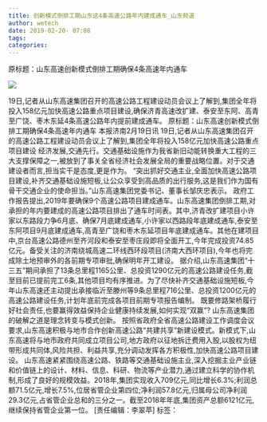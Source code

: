```yaml
---
title: 创新模式倒排工期山东这4条高速公路年内建成通车_山东频道
author: wetech
date: 2019-02-20- 07:08
tags: 
categories: 
---
```

原标题：山东高速创新模式倒排工期确保4条高速年内通车
<!-- more -->
                
<img align="center" border="0" src="http://p2.ifengimg.com/a/2016/0810/204c433878d5cf9size1_w16_h16.png" />
                
            
19日,记者从山东高速集团召开的高速公路工程建设动员会议上了解到,集团全年将投入158亿元加快高速公路重点项目建设,确保济青高速改扩建、泰安至东阿、高青至广饶、枣木东延4条高速公路年内提前建成通车。
原标题：山东高速创新模式倒排工期确保4条高速年内通车
本报济南2月19日讯 19日,记者从山东高速集团召开的高速公路工程建设动员会议上了解到,集团全年将投入158亿元加快高速公路重点项目建设
经济发展,交通先行。交通基础设施作为我省新旧动能转换重大工程的三大支撑保障之一,被放到了事关全省经济社会发展全局的重要战略位置。对于交通建设者而言,担当实干是态度,更是作为。
“突出抓好交通主业,全面加快高速公路项目建设,补齐交通基础设施短板,让公众享受到高品质的出行服务,这是我们作为国有骨干交通企业的使命担当。”山东高速集团党委书记、董事长邹庆忠表示。
政府工作报告提出,2019年要确保9个高速公路项目建成通车。山东高速集团倒排工期,对承担的年内要建成的高速公路项目排出了通车时间表。其中,济青改扩建项目小许家以东路段力争6月底、确保7月底建成通车,小许家以西路段年底建成通车,泰安至东阿项目9月底建成通车,高青至广饶和枣木东延项目年底建成通车。其他在建项目中,京台高速公路德州至齐河段和泰安至枣庄段即将全面开工,今年完成投资74.85亿元。备受关注的济南绕城高速二环线西环段项目(济南大西环项目),今年也将完成除土地预审外的各前期专项审批,确保明年开工建设。
据介绍,山东高速集团“十三五”期间承担了13条总里程1165公里、总投资1290亿元的高速公路建设任务,截至目前已提前完工6条,其他项目均有序推进。为了尽快补齐交通基础设施短板,今年山东高速还主动提出承接临沂至滕州等9条总里程716公里、总投资1200亿元的高速公路建设任务,计划年底前完成各项目前期专项报告编制。
既要修路架桥履行好社会责任,也要赢得效益保持企业健康持续发展,如何实现“双赢”?
山东高速集团的破解之道是理念转变与模式创新。
按照省政府全省高速公路建设工作调度会议要求,山东高速积极与地市合作创新高速公路“共建共享”新建设模式。新模式下,山东高速将与地市政府共同成立项目公司,地方政府以征地拆迁费用入股,以股权为纽带形成共同体,风险共担、利益共享,充分调动发挥各方积极性,加快高速公路项目建设。
山东高速紧紧围绕高速公路、铁路等交通基础设施主业,深入挖掘主业产业链和价值链上的设计、材料、信息、科研、物流等产业潜力,通过建立科学的协作机制,形成了良好的规模效益。2018年,集团实现收入709亿元,同比增长6.3%;利润总额71.5亿元,增长7.5%,位居省管企业第四位;净利润57.8亿元,归属母公司净利润29.3亿元,占省管企业总和的三分之一。截至2018年年底,集团资产总额6121亿元,继续保持省管企业第一位。
[责任编辑：李翠苹]
标签：
 
             

